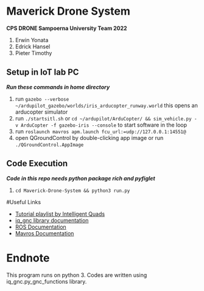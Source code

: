 # Maverick Drone System

**CPS DRONE Sampoerna University Team 2022**
1. Erwin Yonata
2. Edrick Hansel
3. Pieter Timothy

## Setup in IoT lab PC
***Run these commands in home directory***
1. run ```gazebo --verbose ~/ardupilot_gazebo/worlds/iris_arducopter_runway.world``` this opens an arducopter simulator
2. run ```./startsitl.sh``` or ```cd ~/ardupilot/ArduCopter/ && sim_vehicle.py -v ArduCopter -f gazebo-iris --console``` to start software in the loop
3. run ```roslaunch mavros apm.launch fcu_url:=udp://127.0.0.1:14551@```
4. open QGroundControl by double-clicking app image or run ```./QGroundControl.AppImage```

## Code Execution
***Code in this repo needs python package rich and pyfiglet***
1. ```cd Maverick-Drone-System && python3 run.py```

#Useful Links
- [Tutorial playlist by Intelligent Quads](https://www.youtube.com/watch?v=AP1UC0DlIrE&list=PLy9nLDKxDN683GqAiJ4IVLquYBod_2oA6)
- [iq_gnc library documentation](https://github.com/Intelligent-Quads/iq_gnc/blob/master/docs/py_gnc_functions.md)
- [ROS Documentation](http://wiki.ros.org/Documentation)
- [Mavros Documentation](http://wiki.ros.org/mavros)

# Endnote
This program runs on python 3. Codes are written using iq_gnc.py_gnc_functions library. 
